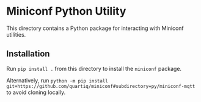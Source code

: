 # Miniconf Python Utility

This directory contains a Python package for interacting with Miniconf utilities.

## Installation
Run `pip install .` from this directory to install the `miniconf` package.

Alternatively, run `python -m pip install
git+https://github.com/quartiq/miniconf#subdirectory=py/miniconf-mqtt` to avoid cloning locally.
